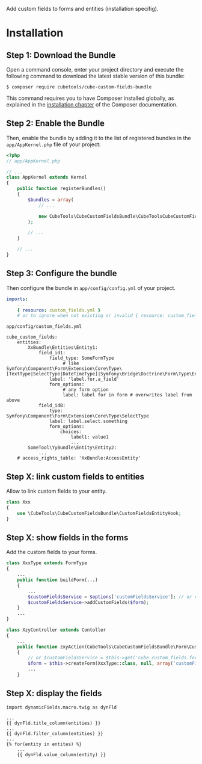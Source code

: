 Add custom fields to forms and entities (installation specifig).

Installation
============

Step 1: Download the Bundle
---------------------------

Open a command console, enter your project directory and execute the
following command to download the latest stable version of this bundle:

```console
$ composer require cubetools/cube-custom-fields-bundle
```

This command requires you to have Composer installed globally, as explained
in the [installation chapter](https://getcomposer.org/doc/00-intro.md)
of the Composer documentation.

Step 2: Enable the Bundle
-------------------------

Then, enable the bundle by adding it to the list of registered bundles
in the `app/AppKernel.php` file of your project:

```php
<?php
// app/AppKernel.php

// ...
class AppKernel extends Kernel
{
    public function registerBundles()
    {
        $bundles = array(
            // ...

            new CubeTools\CubeCustomFieldsBundle\CubeToolsCubeCustomFieldsBundle(),
        );

        // ...
    }

    // ...
}
```

Step 3: Configure the bundle
----------------------------

Then configure the bundle in `app/config/config.yml` of your project.

```yaml
imports:
    ...
    { resource: custom_fields.yml }
    # or to ignore when not existing or invalid { resource: custom_fields.yml, ignore_errors: true }
```

`app/config/custom_fields.yml`
```yaml:
cube_custom_fields:
    entities:
        XxBundle\Entities\Entity1:
            field_id1:
                field_type: SomeFormType
                     # like Symfony\Component\Form\Extension\Core\Type\[TextType|SelectType|DateTimeType]|Symfony\Bridge\Doctrine\Form\Type\EntityType]
                label: 'label.for.a_field'
                form_options:
                     # any form option
                     label: label for in form # overwrites label from above
            field_idB:
                type: Symfony\Component\Form\Extension\Core\Type\SelectType
                label: label.select.something
                form_options:
                    choices:
                        label1: value1
                        ...
        SomeTool\YyBundle\Entity\Entity2:
            ...
    # access_rights_table: 'XxBundle:AccessEntity'
```

Step X: link custom fields to entities
--------------------------------------
Allow to link custom fields to your entity.
```php
class Xxx
{
    use \CubeTools\CubeCustomFieldsBundle\CustomFieldsEntityHook;
}
```

Step X: show fields in the forms
--------------------------------
Add the custom fields to your forms.
```php
class XxxType extends FormType
{
    ...
    public function buildForm(...)
    {
        ...
        $customFieldsService = $options['customFieldsService']; // or configure your form as a service
        $customFieldsService->addCustomFields($form);
    }
    ...
}

class XzyController extends Contoller
{
    ...
    public function zxyAction(CubeTools\CubeCustomFieldsBundle\Form\CustomFieldsFormService $customFieldsService)
    {
        // or $customFieldsService = $this->get('cube_custom_fields.form_fields');
        $form = $this->createForm(XxxType::class, null, array('customFieldsService' => $customFieldsService;
        ...
    }
```

Step X: display the fields
--------------------------

```twig
import dynamicFields.macro.twig as dynFld

...
{{ dynFld.title_column(entities) }}
...
{{ dynFld.filter_column(entities) }}
...
{% for(entity in entites) %}
    ...
    {{ dynFld.value_column(entity) }}
```
